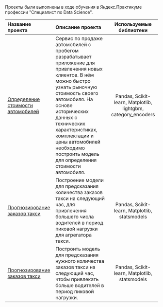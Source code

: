 Проекты были выполнены в ходе обучения в Яндекс.Практикуме профессии "Специалист по Data Science".

| Название проекта| Описание проекта | Используемые библиотеки |
| :-------------------- | :--------------------- |:---------------------------:|
| [Определение стоимости автомобилей](car_price) |Сервис по продаже автомобилей с пробегом  разрабатывает приложение для привлечения новых клиентов. В нём можно быстро узнать рыночную стоимость своего автомобиля. На основе исторических данных о технических характеристиках, комплектации и цены автомобилей необходимо построить модель для определения стоимости автомобиля. | Рandas, Scikit-learn, Matplotlib, lightgbm, category_encoders |
| [Прогнозирование заказов такси](taxi_orders) |Построение модели для предсказания количества заказов такси на следующий час, для привлечения большего числа водителей в период пиковой нагрузки для агрегатора такси.| Рandas, Scikit-learn, Matplotlib, statsmodels|
| [Прогнозирование заказов такси](taxi_orders) |Построить модель для предсказания нужного количества заказов такси на следующий час, чтобы привлекать больше водителей в период пиковой нагрузки.| Рandas, Scikit-learn, Matplotlib, statsmodels|
